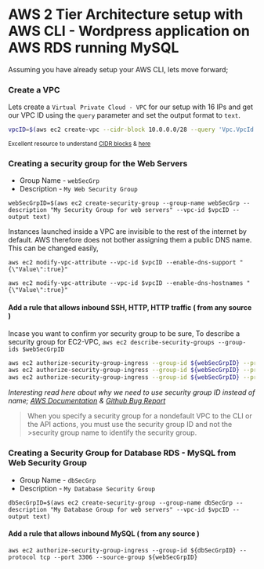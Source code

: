 # AWS 2 Tier Architecture setup with AWS CLI - Wordpress application on AWS RDS running MySQL

Assuming you have already setup your AWS CLI, lets move forward;


### Create a VPC
Lets create a `Virtual Private Cloud - VPC` for our setup with 16 IPs and get our VPC ID using the `query` parameter and set the output format to `text`. 

```sh
vpcID=$(aws ec2 create-vpc --cidr-block 10.0.0.0/28 --query 'Vpc.VpcId' --output text)
```

<sup>Excellent resource to understand [CIDR blocks](http://bradthemad.org/tech/notes/cidr_subnets.php) & [here](https://coderwall.com/p/ndm54w/creating-an-ec2-instance-in-a-vpc-with-the-aws-command-line-interface)<sup>


### Creating a security group for the Web Servers
 - Group Name - `webSecGrp`
 - Description - `My Web Security Group`

`webSecGrpID=$(aws ec2 create-security-group --group-name webSecGrp --description "My Security Group for web servers" --vpc-id $vpcID --output text)`


Instances launched inside a VPC are invisible to the rest of the internet by default. AWS therefore does not bother assigning them a public DNS name. This can be changed easily,

```
aws ec2 modify-vpc-attribute --vpc-id $vpcID --enable-dns-support "{\"Value\":true}"

aws ec2 modify-vpc-attribute --vpc-id $vpcID --enable-dns-hostnames "{\"Value\":true}"
```

#### Add a rule that allows inbound SSH, HTTP, HTTP traffic ( from any source )

Incase you want to confirm yor security group to be sure, To describe a security group for EC2-VPC, `aws ec2 describe-security-groups --group-ids $webSecGrpID`

```sh
aws ec2 authorize-security-group-ingress --group-id ${webSecGrpID} --protocol tcp --port 22 --cidr 0.0.0.0/28
aws ec2 authorize-security-group-ingress --group-id ${webSecGrpID} --protocol tcp --port 80 --cidr 0.0.0.0/28
aws ec2 authorize-security-group-ingress --group-id ${webSecGrpID} --protocol tcp --port 443 --cidr 0.0.0.0/28
```
_Interesting read here about why we need to use security group ID instead of name; [AWS Documentation](http://docs.aws.amazon.com/AWSEC2/latest/UserGuide/using-network-security.html) & [Github Bug Report](https://github.com/hashicorp/terraform/issues/575)_

>When you specify a security group for a nondefault VPC to the CLI or the API actions, you must use the security group ID and not the >security group name to identify the security group.


### Creating a Security Group for Database RDS - MySQL from Web Security Group
 - Group Name - `dbSecGrp`
 - Description - `My Database Security Group`


`dbSecGrpID=$(aws ec2 create-security-group --group-name dbSecGrp --description "My Database Group for web servers" --vpc-id $vpcID --output text)`

#### Add a rule that allows inbound MySQL ( from any source )

`aws ec2 authorize-security-group-ingress --group-id ${dbSecGrpID} --protocol tcp --port 3306 --source-group ${webSecGrpID}`
